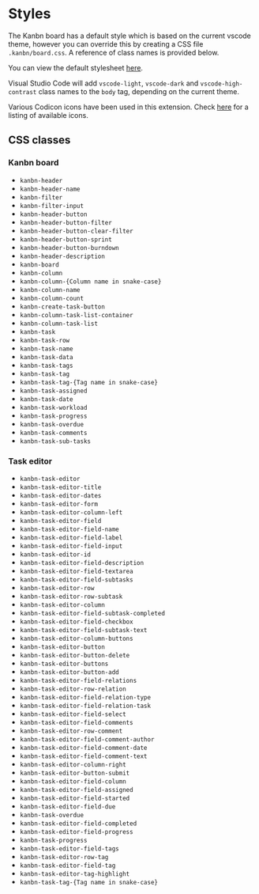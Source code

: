 # Styles

The Kanbn board has a default style which is based on the current vscode theme, however you can override this by creating a CSS file `.kanbn/board.css`. A reference of class names is provided below.

You can view the default stylesheet [here](https://github.com/basementuniverse/vscode-kanbn/blob/main/src/index.css).

Visual Studio Code will add `vscode-light`, `vscode-dark` and `vscode-high-contrast` class names to the `body` tag, depending on the current theme.

Various Codicon icons have been used in this extension. Check [here](https://code.visualstudio.com/api/references/icons-in-labels) for a listing of available icons.

## CSS classes

### Kanbn board

- `kanbn-header`
- `kanbn-header-name`
- `kanbn-filter`
- `kanbn-filter-input`
- `kanbn-header-button`
- `kanbn-header-button-filter`
- `kanbn-header-button-clear-filter`
- `kanbn-header-button-sprint`
- `kanbn-header-button-burndown`
- `kanbn-header-description`
- `kanbn-board`
- `kanbn-column`
- `kanbn-column-{Column name in snake-case}`
- `kanbn-column-name`
- `kanbn-column-count`
- `kanbn-create-task-button`
- `kanbn-column-task-list-container`
- `kanbn-column-task-list`
- `kanbn-task`
- `kanbn-task-row`
- `kanbn-task-name`
- `kanbn-task-data`
- `kanbn-task-tags`
- `kanbn-task-tag`
- `kanbn-task-tag-{Tag name in snake-case}`
- `kanbn-task-assigned`
- `kanbn-task-date`
- `kanbn-task-workload`
- `kanbn-task-progress`
- `kanbn-task-overdue`
- `kanbn-task-comments`
- `kanbn-task-sub-tasks`

### Task editor

- `kanbn-task-editor`
- `kanbn-task-editor-title`
- `kanbn-task-editor-dates`
- `kanbn-task-editor-form`
- `kanbn-task-editor-column-left`
- `kanbn-task-editor-field`
- `kanbn-task-editor-field-name`
- `kanbn-task-editor-field-label`
- `kanbn-task-editor-field-input`
- `kanbn-task-editor-id`
- `kanbn-task-editor-field-description`
- `kanbn-task-editor-field-textarea`
- `kanbn-task-editor-field-subtasks`
- `kanbn-task-editor-row`
- `kanbn-task-editor-row-subtask`
- `kanbn-task-editor-column`
- `kanbn-task-editor-field-subtask-completed`
- `kanbn-task-editor-field-checkbox`
- `kanbn-task-editor-field-subtask-text`
- `kanbn-task-editor-column-buttons`
- `kanbn-task-editor-button`
- `kanbn-task-editor-button-delete`
- `kanbn-task-editor-buttons`
- `kanbn-task-editor-button-add`
- `kanbn-task-editor-field-relations`
- `kanbn-task-editor-row-relation`
- `kanbn-task-editor-field-relation-type`
- `kanbn-task-editor-field-relation-task`
- `kanbn-task-editor-field-select`
- `kanbn-task-editor-field-comments`
- `kanbn-task-editor-row-comment`
- `kanbn-task-editor-field-comment-author`
- `kanbn-task-editor-field-comment-date`
- `kanbn-task-editor-field-comment-text`
- `kanbn-task-editor-column-right`
- `kanbn-task-editor-button-submit`
- `kanbn-task-editor-field-column`
- `kanbn-task-editor-field-assigned`
- `kanbn-task-editor-field-started`
- `kanbn-task-editor-field-due`
- `kanbn-task-overdue`
- `kanbn-task-editor-field-completed`
- `kanbn-task-editor-field-progress`
- `kanbn-task-progress`
- `kanbn-task-editor-field-tags`
- `kanbn-task-editor-row-tag`
- `kanbn-task-editor-field-tag`
- `kanbn-task-editor-tag-highlight`
- `kanbn-task-tag-{Tag name in snake-case}`

